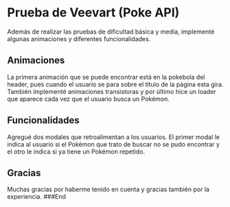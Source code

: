 # Prueba de Veevart (Poke API)

Además de realizar las pruebas de dificultad básica y media, implementé algunas animaciones y diferentes funcionalidades.

## Animaciones

La primera animación que se puede encontrar está en la pokebola del header, pues cuando el usuario se para sobre el título de la página esta gira.
También implementé animaciones transistoras y por último hice un loader que aparece cada vez que el usuario busca un Pokémon.

## Funcionalidades
Agregué dos modales que retroalimentan a los usuarios. El primer modal le indica al usuario si el Pokémon que trato de buscar no se pudo encontrar y el otro le indica si ya tiene un Pokémon repetido.

## Gracias
Muchas gracias por haberme tenido en cuenta y gracias también por la experiencia.
###End
